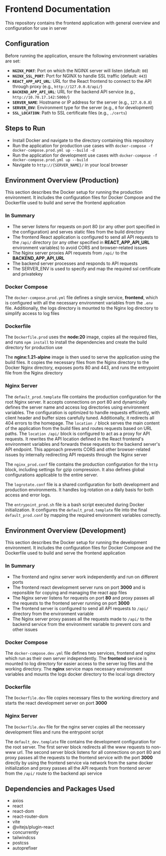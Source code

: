 # Frontend Documentation

This repository contains the frontend application with general overview and configuration for use in server

## Configuration

Before running the application, ensure the following environment variables are set:

- **`NGINX_PORT`**: Port on which the NGINX server will listen (default: `80`)
- **`NGINX_SSL_PORT`**: Port for NGINX to handle SSL traffic (default: `443`)
- **`REACT_APP_API_URL`**: URL for the React frontend to connect to the API through proxy (e.g., `http://127.0.0.8/api/`)
- **`BACKEND_APP_API_URL`**: URL for the backend API service (e.g., `http://10.70.17.142:5000/`)
- **`SERVER_NAME`**: Hostname or IP address for the server (e.g., `127.0.0.8`)
- **`SERVER_ENV`**: Environment type for the server (e.g., `0` for development)
- **`SSL_LOCATION`**: Path to SSL certificate files (e.g., `./certs`)

## Steps to Run

- Install Docker and navigate to the directory containing this repository
- Run the application for production use cases with `docker-compose -f docker-compose.prod.yml up --build -d`
- Run the application for development use cases with `docker-compose -f docker-compose.prod.yml up --build`
- Navigate to `http://{SERVER_NAME}/` in your local browser

## Environment Overview (Production)

This section describes the Docker setup for running the production environment. It includes the configuration files for Docker Compose and the Dockerfile used to build and serve the frontend application

### In Summary

- The server listens for requests on port 80 (or any other port specified in the configuration) and serves static files from the build directory
- The frontend React application is configured to send all API requests to the `/api/` directory (or any other specified in **REACT_APP_API_URL** environment variables) to avoid CORS and browser-related issues
- The Nginx server proxies API requests from `/api/` to the **BACKEND_APP_API_URL**
- The backend server processes and responds to API requests
- The SERVER_ENV is used to specify and map the required ssl certificate and privatekey

### Docker Compose

The `docker-compose.prod.yml` file defines a single service, **frontend**, which is configured with all the necessary environment variables from the `.env` file. Additionally, the logs directory is mounted to the Nginx log directory to simplify access to log files

### Dockerfile

The `Dockerfile.prod` uses the **node:20** image, copies all the required files, and runs `npm install` to install the dependencies and create the build directory for production use

The **nginx:1.21-alpine** image is then used to serve the application using the build files. It copies the necessary files from the Nginx directory to the Docker Nginx directory, exposes ports 80 and 443, and runs the entrypoint file from the Nginx directory

### Nginx Server

The `default_prod.template` file contains the production configuration for the root Nginx server. It accepts connections on port 80 and dynamically defines the server name and access log directories using environment variables. The configuration is optimized to handle requests efficiently, with client header and buffer sizes carefully tuned. Additionally, it redirects all 404 errors to the homepage. The `location /` block serves the main content of the application from the build files and routes requests based on URL paths. The `location /api/` block is configured to act as a proxy for API requests. It rewrites the API location defined in the React frontend's environment variables and forwards these requests to the backend server's API endpoint. This approach prevents CORS and other browser-related issues by internally redirecting API requests through the Nginx server

The `nginx_prod.conf` file contains the production configuration for the `http` block, including settings for gzip compression. It also defines global configurations applicable to the entire server.

The `logrotate.conf` file is a shared configuration for both development and production environments. It handles log rotation on a daily basis for both access and error logs.

The `entrypoint_prod.sh` file is a bash script executed during Docker initialization. It configures the `default_prod.template` file into the final `default_prod.conf` by mapping the required environment variables correctly.

## Environment Overview (Development)

This section describes the Docker setup for running the development environment. It includes the configuration files for Docker Compose and the Dockerfile used to build and serve the frontend application

### In Summary

- The frontend and nginx server work independently and run on different ports
- The frontend react development server runs on port **3000** and is reponsible for copying and managing the react app files
- The Nginx server listens for requests on port **80** and proxy passes all the requests to the frontend server running on port **3000**
- The frontend server is configured to send all API requests to `/api/` directory from the environment variable
- The Nginx server proxy passes all the requests made to `/api/` to the backend service from the environment variable to prevent cors and other issues

### Docker Compose

The `docker-compose.dev.yml` file defines two services, frontend and nginx which run as their own server independently. The **frontend** service is mounted to log directory for easier access to the server log files and the working directory. The **nginx** service maps necessary environment variables and mounts the logs docker directory to the local logs directory

### Dockerfile

The `Dockerfile.dev` file copies necessary files to the working directory and starts the react development server on port **3000**

### Nginx Server

The `Dockerfile.dev` file for the nginx server copies all the necessary development files and runs the entrypoint script

The `default_dev.template` file contains the development configuration for the root server. The first server block redirects all the www requests to non-www url. The second server block listens for all connections on port 80 and proxy passes all the requests to the frontend service with the port **3000** directly by using the frontend service via network from the same docker initialization and proxy passes all the API requests from frontend server from the `/api/` route to the backend api service 

## Dependencies and Packages Used

- axios
- react
- react-dom
- react-router-dom
- vite
- @vitejs/plugin-react
- concurrently
- tailwindcss
- postcss
- autoprefixer